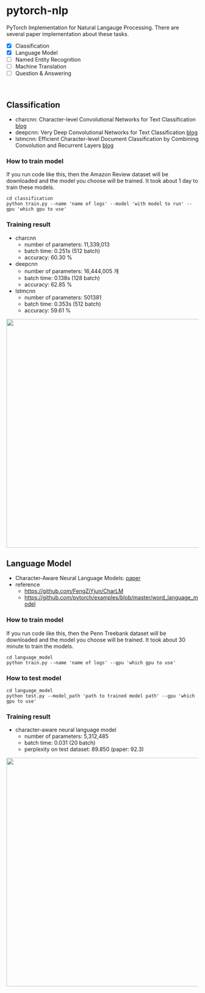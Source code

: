 # pytorch-nlp
PyTorch Implementation for Natural Langauge Processing.
There are several paper implementation about these tasks.

- [x] Classification
- [x] Language Model
- [ ] Named Entity Recognition
- [ ] Machine Translation
- [ ] Question & Answering

<br/>

## Classification
- charcnn: Character-level Convolutional Networks for Text Classification [blog](https://www.notion.so/daangn/Character-level-Convolutional-Networks-for-Text-Classification-3fb5552c27b94a3099e8e79ba1a272f9)
- deepcnn: Very Deep Convolutional Networks for Text Classification [blog](https://www.notion.so/daangn/Very-Deep-Convolutional-Networks-for-Text-Classification-63c3f055d19b4a1285891c99f5b06517)
- lstmcnn: Efficient Character-level Document Classification by Combining Convolution and Recurrent Layers [blog](https://www.notion.so/daangn/Efficient-Character-level-Document-Classification-by-Combining-Convolution-and-Recurrent-Layers-a05e07dcbd0249978dd2d35504653577)

### How to train model
If you run code like this, then the Amazon Review dataset will be downloaded and the model you choose will be trained. It took about 1 day to train these models. 

```
cd classification
python train.py --name 'name of logs' --model 'with model to run' --gpu 'which gpu to use'
```

### Training result
- charcnn
  - number of parameters: 11,339,013
  - batch time: 0.251s (512 batch)
  - accuracy: 60.30 %
- deepcnn 
  - number of parameters: 16,444,005 개
  - batch time: 0.138s (128 batch)
  - accuracy: 62.85 %
- lstmcnn
  - number of parameters: 501381
  - batch time: 0.353s (512 batch)
  - accuracy: 59.61 %

<img src='https://user-images.githubusercontent.com/16641054/51795184-704f7a00-2222-11e9-97f5-c70d5f311f5d.png' width='600px'>

<br/>


## Language Model
- Character-Aware Neural Language Models: [paper](https://www.aaai.org/ocs/index.php/AAAI/AAAI16/paper/viewFile/12489/12017)
- reference
  - https://github.com/FengZiYjun/CharLM
  - https://github.com/pytorch/examples/blob/master/word_language_model
  
### How to train model
If you run code like this, then the Penn Treebank dataset will be downloaded and the model you choose will be trained. It took about 30 minute to train the models. 

```
cd language_model
python train.py --name 'name of logs' --gpu 'which gpu to use'
```

### How to test model
```
cd language_model
python test.py --model_path 'path to trained model path' --gpu 'which gpu to use'
```

### Training result
- character-aware neural language model
  - number of parameters: 5,312,485
  - batch time: 0.031 (20 batch)
  - perplexity on test dataset: 89.850 (paper: 92.3)
  
<img src='https://user-images.githubusercontent.com/16641054/52529241-ec24e880-2d31-11e9-93c4-cba52b618fd5.png' width='600px'>
